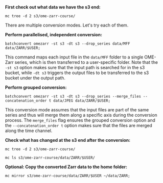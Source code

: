**First check out what data we have the s3 end:**
```
mc tree -d 2 s3/ome-zarr-course/
```

There are multiple conversion modes. Let's try each of them.

**Perform parallelised, independent conversion:**
```
batchconvert omezarr -st s3 -dt s3 --drop_series data/MFF data/ZARR/$USER;
```
This command maps each input file in the `data/MFF` folder to a single OME-Zarr series, which is then transferred to a user-specific folder.
Note that the `-st s3` option makes sure that the input path is searched for in the s3 bucket, while `-dt s3` triggers the output files to be transferred to the s3 bucket under the output path.

**Perform grouped conversion:**

```
batchconvert omezarr -st s3 -dt s3 --drop_series --merge_files --concatenation_order t data/JPEG data/ZARR/$USER;
```
This conversion mode assumes that the input files are part of the same series and thus will merge them along a specific axis during the conversion process.
The `merge_files` flag ensures the grouped conversion option and the `--concatenation_order t` option makes sure that the files are merged along the time channel. 

**Check what has changed at the s3 end after the conversion:**
```
mc tree -d 2 s3/ome-zarr-course/
```
```
mc ls s3/ome-zarr-course/data/ZARR/$USER/
```

**Optional: Copy the converted Zarr data to the home folder:**
```
mc mirror s3/ome-zarr-course/data/ZARR/$USER ~/data/ZARR;
```
